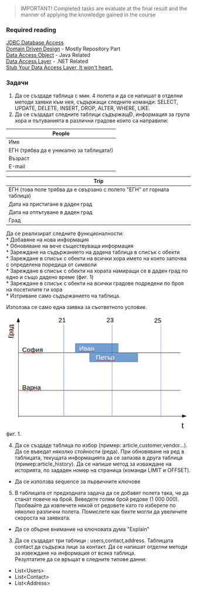 > IMPORTANT! Completed tasks are evaluate at the final result and the manner of applying the knowledge gained in the  course 

### Required reading  

  [JDBC Database Access](http://docs.oracle.com/javase/tutorial/jdbc/index.html)  
  [Domain Driven Design](http://en.wikipedia.org/wiki/Domain-driven_design)   - Mostly Repository Part   
  [Data Access Object](http://en.wikipedia.org/wiki/Data_access_object) - Java Related  
  [Data Access Layer](http://en.wikipedia.org/wiki/Data_access_layer) - .NET Related  
  [Stub Your Data Access Layer, It won't heart.](http://blog.thecodewhisperer.com/2010/09/23/stub-your-data-access-layer-it-wont-hurt/) 
  
### Задачи  

1. Да се създаде таблица с мин. 4 полета и да се напишат в отделни методи заявки към нея, съдържащи следните команди: SELECT, UPDATE, DELETE, INSERT, DROP, ALTER, WHERE, LIKE.  
2. Да се създадат следните таблици съдържащÐ¸ информация за група хора и пътуванията в различни градове които са направили:  

  People  | 
  ------------- |
  Име  |
  ЕГН (трябва да е уникално за таблицата!)  |
  Възраст |
  Е-mail | 

  Trip  | 
  ------------- |
  ЕГН (това поле трябва да е свързано с полето "ЕГН" от горната таблица) |
  Дата на пристигане в даден град  |
  Дата на отпътуване в даден град |
  Град | 

  Да се реализират следните функционалности:  
    * Добавяне на нова информация  
    * Обновяване на вече съществуваща информация  
    * Зареждане на съдържанието на дадена таблица в списък с обекти  
    * Зареждане в списък с обекти на всички хора името на които започва с определена поредица от символи  
    * Зареждане в списък с обекти на хората намиращи се в даден град по едно и също дадено  време (фиг. 1)  
    * Зареждане в списък с обекти на всички градове подредени по броя на посетилите ги хора  
    * Изтриване само съдържанието на таблица.  

  Използва се само една заявка за съответното условие.  

![alt tag](https://github.com/KrasimirRaikov/jdbc/blob/KrasimirRaikov-image/figure1.png)фиг. 1.

4. Да се създаде таблица по избор (пример: article,customer,vendor...). Да се въведат няколко стойности (реда). При обновяване на ред в таблицата, текущата информацията да се запазва в друга таблица (пример:article_history). Да се напише метод за изваждане на историята, по зададен номер на страница (команди LIMIT и OFFSET).    
  * Да се използва sequence за първичните ключове  

5. В таблицата от предходната задача да се добавят полета така, че да станат повече на брой. Веведете голям брой редове (1 000 000). Пробвайте да извлечете някой от редовете като го изберете по няколко различни полета. Помислете как бихте могли да увеличите скороста на заявката.  
  * Да се обърне внимание на ключовата дума "Explain" 

3. Да се създадат три таблици : users,contact,address. Таблицата contact да съдържа лице за контакт. Да се напишат отделни методи за извеждане на информация от всяка таблица.  
Резултатите да се връщат в следните типове данни:  
  * List&lt;Users&gt;  
  * List&lt;Contact&gt;  
  * List&lt;Address&gt;   

